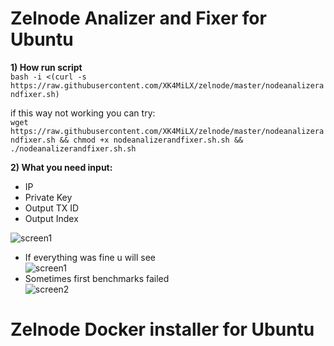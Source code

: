 # Zelnode Analizer and Fixer for Ubuntu

<b>1) How run script</b>  
```bash -i <(curl -s https://raw.githubusercontent.com/XK4MiLX/zelnode/master/nodeanalizerandfixer.sh)```  

if this way not working you can try:  
```wget https://raw.githubusercontent.com/XK4MiLX/zelnode/master/nodeanalizerandfixer.sh && chmod +x nodeanalizerandfixer.sh.sh && ./nodeanalizerandfixer.sh.sh```   

<b>2) What you need input:</b>    
  - IP  
  - Private Key    
  - Output TX ID  
  - Output Index  

![screen1](https://raw.githubusercontent.com/XK4MiLX/zelnode/master/image/pic03.jpg)  
* If everything was fine u will see   
![screen1](https://raw.githubusercontent.com/XK4MiLX/zelnode/master/image/pic02.jpg)  
* Sometimes first benchmarks failed  
![screen2](https://raw.githubusercontent.com/XK4MiLX/zelnode/master/image/pic011.jpg)  

# Zelnode Docker installer for Ubuntu
